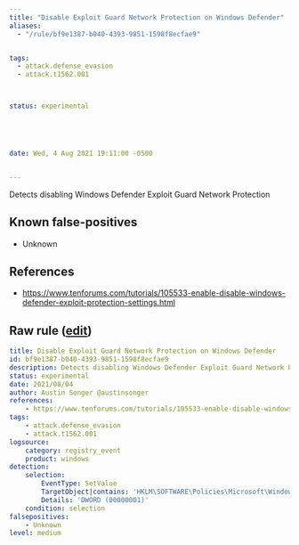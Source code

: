 ```yaml
---
title: "Disable Exploit Guard Network Protection on Windows Defender"
aliases:
  - "/rule/bf9e1387-b040-4393-9851-1598f8ecfae9"


tags:
  - attack.defense_evasion
  - attack.t1562.001



status: experimental





date: Wed, 4 Aug 2021 19:11:00 -0500


---
```


Detects disabling Windows Defender Exploit Guard Network Protection

<!--more-->


## Known false-positives

* Unknown



## References

* https://www.tenforums.com/tutorials/105533-enable-disable-windows-defender-exploit-protection-settings.html


## Raw rule ([edit](https://github.com/SigmaHQ/sigma/edit/master/rules/windows/registry_event/registry_event_disabled_exploit_guard_net_protection_on_ms_defender.yml))
```yaml
title: Disable Exploit Guard Network Protection on Windows Defender
id: bf9e1387-b040-4393-9851-1598f8ecfae9
description: Detects disabling Windows Defender Exploit Guard Network Protection
status: experimental
date: 2021/08/04
author: Austin Songer @austinsonger
references:
    - https://www.tenforums.com/tutorials/105533-enable-disable-windows-defender-exploit-protection-settings.html
tags:
    - attack.defense_evasion
    - attack.t1562.001
logsource:
    category: registry_event
    product: windows
detection:
    selection:
        EventType: SetValue
        TargetObject|contains: 'HKLM\SOFTWARE\Policies\Microsoft\Windows Defender Security Center\App and Browser protection\DisallowExploitProtectionOverride'
        Details: 'DWORD (00000001)'
    condition: selection
falsepositives:
    - Unknown
level: medium

```

